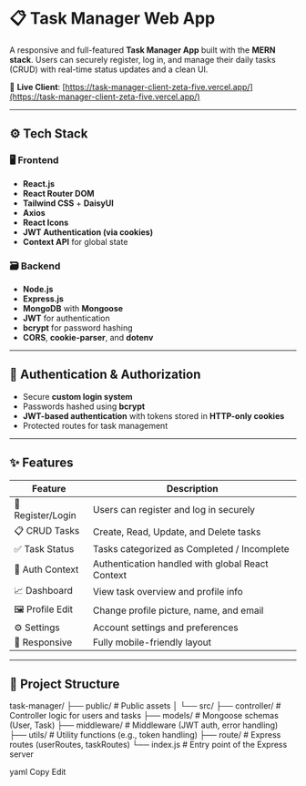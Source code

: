 # 📋 Task Manager Web App

A responsive and full-featured **Task Manager App** built with the **MERN stack**. Users can securely register, log in, and manage their daily tasks (CRUD) with real-time status updates and a clean UI.  

🔗 **Live Client**: [https://task-manager-client-zeta-five.vercel.app/](https://task-manager-client-zeta-five.vercel.app/)

---

## ⚙️ Tech Stack

### 🖥️ Frontend
- **React.js**
- **React Router DOM**
- **Tailwind CSS** + **DaisyUI**
- **Axios**
- **React Icons**
- **JWT Authentication (via cookies)**
- **Context API** for global state

### 🗃️ Backend
- **Node.js**
- **Express.js**
- **MongoDB** with **Mongoose**
- **JWT** for authentication
- **bcrypt** for password hashing
- **CORS**, **cookie-parser**, and **dotenv**

---

## 🔐 Authentication & Authorization

- Secure **custom login system**
- Passwords hashed using **bcrypt**
- **JWT-based authentication** with tokens stored in **HTTP-only cookies**
- Protected routes for task management

---

## ✨ Features

| Feature           | Description         
|------------------|----------------------------------------
| 🔐 Register/Login | Users can register and log in securely                      
| 📋 CRUD Tasks     | Create, Read, Update, and Delete tasks                      
| ✅ Task Status    | Tasks categorized as Completed / Incomplete                 
| 🧠 Auth Context   | Authentication handled with global React Context            
| 📈 Dashboard      | View task overview and profile info                         
| 🖼️ Profile Edit   | Change profile picture, name, and email                     
| ⚙️ Settings       | Account settings and preferences                            
| 📱 Responsive     | Fully mobile-friendly layout                                

---

## 📁 Project Structure

task-manager/
├── public/ # Public assets
│
└── src/
├── controller/ # Controller logic for users and tasks
├── models/ # Mongoose schemas (User, Task)
├── middleware/ # Middleware (JWT auth, error handling)
├── utils/ # Utility functions (e.g., token handling)
├── route/ # Express routes (userRoutes, taskRoutes)
└── index.js # Entry point of the Express server

yaml
Copy
Edit
